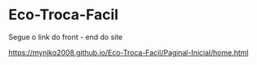 # Eco-Troca-Facil

Segue o link do front - end do site

https://mynjko2008.github.io/Eco-Troca-Facil/Paginal-Inicial/home.html
